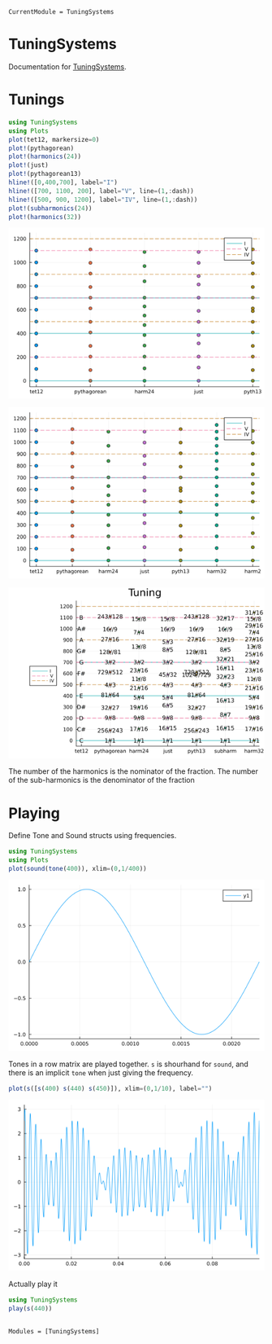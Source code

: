 ```@meta
CurrentModule = TuningSystems
```

# TuningSystems

Documentation for [TuningSystems](https://github.com/tp2750/TuningSystems.jl).

# Tunings

``` julia
using TuningSystems
using Plots
plot(tet12, markersize=0)
plot!(pythagorean)
plot!(harmonics(24))
plot!(just)
plot!(pythagorean13)
hline!([0,400,700], label="I")
hline!([700, 1100, 200], label="V", line=(1,:dash))
hline!([500, 900, 1200], label="IV", line=(1,:dash))
plot!(subharmonics(24))
plot!(harmonics(32))
```

![Tunings](img/tunings1.png)

![Tunings 2](img/tunings2.png)

![Tunings 3](img/tunings3.png)

The number of the harmonics is the nominator of the fraction.
The number of the sub-harmonics is the denominator of the fraction

# Playing

Define Tone and Sound structs using frequencies.

``` julia
using TuningSystems
using Plots
plot(sound(tone(400)), xlim=(0,1/400))
```

![440Hz](img/sin440.png)

Tones in a row matrix are played together.
`s` is shourhand for `sound`, and there is an implicit `tone` when just giving the frequency.

``` julia
plot(s([s(400) s(440) s(450)]), xlim=(0,1/10), label="")
```

![440Hz](img/sin400_440_450.png)


Actually play it

``` julia
using TuningSystems
play(s(440))
```


```@index
```

```@autodocs
Modules = [TuningSystems]
```
